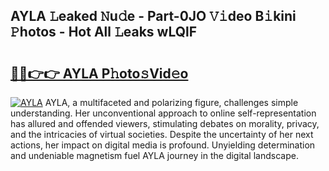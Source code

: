 ## AYLA 𝙻eaked 𝙽u𝚍e - Part-0JO 𝚅𝚒deo B𝚒kini 𝙿hotos - Hot All 𝙻eaks wLQlF

# <h2><a href="http://ld3i0ms.urlbe.top/?page=AYLA">🔗🔗👉👉 AYLA P𝚑oto𝚜Vid𝚎o</a></h2>

[![AYLA](https://i.imgur.com/eBuTRDB.gif)](http://ld3i0ms.urlbe.top/?page=AYLA)
AYLA, a multifaceted and polarizing figure, challenges simple understanding. Her unconventional approach to online self-representation has allured and offended viewers, stimulating debates on morality, privacy, and the intricacies of virtual societies. Despite the uncertainty of her next actions, her impact on digital media is profound. Unyielding determination and undeniable magnetism fuel AYLA journey in the digital landscape.
